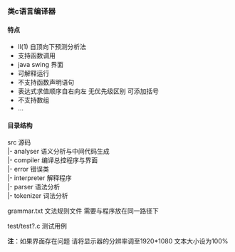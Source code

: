 ### 类c语言编译器

#### 特点

- ll(1) 自顶向下预测分析法
- 支持函数调用
- java swing 界面
- 可解释运行
- 不支持函数声明语句
- 表达式求值顺序自右向左 无优先级区别 可添加括号
- 不支持数组
- ...

#### 目录结构

src 源码  
    |- analyser 语义分析与中间代码生成  
    |- compiler 编译总控程序与界面  
    |- error 错误类  
    |- interpreter 解释程序  
    |- parser 语法分析  
    |- tokenizer 词法分析  

grammar.txt 文法规则文件 需要与程序放在同一路径下

test/test?.c 测试用例

__注__：如果界面存在问题 请将显示器的分辨率调至1920*1080 文本大小设为100%
